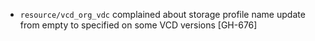 * `resource/vcd_org_vdc` complained about storage profile name update from empty to specified on some VCD versions [GH-676]
